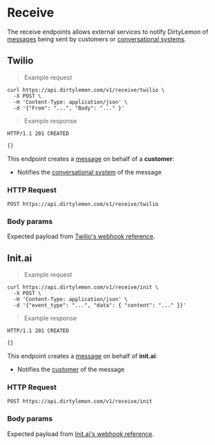 # Receive

The receive endpoints allows external services to notify DirtyLemon of [messages](#messages) being sent by customers or [conversational systems](...).

## Twilio

> Example request

```shell
curl https://api.dirtylemon.com/v1/receive/twilio \
  -X POST \
  -H 'Content-Type: application/json' \
  -d '{"From": "...", "Body": "..." }'
```

> Example response

```http
HTTP/1.1 201 CREATED
```

```json
{}
```

This endpoint creates a [message](#messages) on behalf of a __customer__:

- Notifies the [conversational system](...) of the message

### HTTP Request

`POST https://api.dirtylemon.com/v1/receive/twilio`

### Body params

Expected payload from [Twilio's webhook reference](...).

## Init.ai

> Example request

```shell
curl https://api.dirtylemon.com/v1/receive/init \
  -X POST \
  -H 'Content-Type: application/json' \
  -d '{"event_type": "...", "data": { "content": "..." }}'
```

> Example response

```http
HTTP/1.1 201 CREATED
```

```json
{}
```

This endpoint creates a [message](#messages) on behalf of __init.ai__:

- Notifies the [customer](#customers) of the message

### HTTP Request

`POST https://api.dirtylemon.com/v1/receive/init`

### Body params

Expected payload from [Init.ai's webhook reference](https://docs.init.ai/docs/webhooks).
